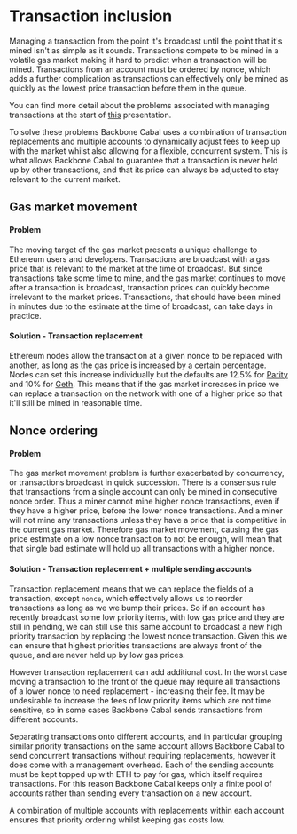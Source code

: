 # Transaction inclusion

Managing a transaction from the point it's broadcast until the point that it's mined isn't as simple as it sounds. Transactions compete to be mined in a volatile gas market making it hard to predict when a transaction will be mined. Transactions from an account must be ordered by nonce, which adds a further complication as transactions can effectively only be mined as quickly as the lowest price transaction before them in the queue.

You can find more detail about the problems associated with managing transactions at the start of [this](https://docs.google.com/presentation/d/1gWrEjJICL23583pqKIsKg9HxIFUo6j_AvexrM1GPHvw/edit#slide=id.g703d72a88b_0_0) presentation.

To solve these problems Backbone Cabal uses a combination of transaction replacements and multiple accounts to dynamically adjust fees to keep up with the market whilst also allowing for a flexible, concurrent system. This is what allows Backbone Cabal to guarantee that a transaction is never held up by other transactions, and that its price can always be adjusted to stay relevant to the current market.

## Gas market movement

#### Problem

The moving target of the gas market presents a unique challenge to Ethereum users and developers. Transactions are broadcast with a gas price that is relevant to the market at the time of broadcast. But since transactions take some time to mine, and the gas market continues to move after a transaction is broadcast, transaction prices can quickly become irrelevant to the market prices. Transactions, that should have been mined in minutes due to the estimate at the time of broadcast, can take days in practice.

#### Solution - Transaction replacement

Ethereum nodes allow the transaction at a given nonce to be replaced with another, as long as the gas price is increased by a certain percentage. Nodes can set this increase individually but the defaults are 12.5% for [Parity](https://github.com/openethereum/openethereum/blob/9da1304539d4182981673711fe7a8bcc20fbbcab/miner/src/pool/scoring.rs#L38) and 10% for [Geth](https://github.com/ethereum/go-ethereum/wiki/Command-Line-Options). This means that if the gas market increases in price we can replace a transaction on the network with one of a higher price so that it'll still be mined in reasonable time.

## Nonce ordering

#### Problem

The gas market movement problem is further exacerbated by concurrency, or transactions broadcast in quick succession. There is a consensus rule that transactions from a single account can only be mined in consecutive nonce order. Thus a miner cannot mine higher nonce transactions, even if they have a higher price, before the lower nonce transactions. And a miner will not mine any transactions unless they have a price that is competitive in the current gas market. Therefore gas market movement, causing the gas price estimate on a low nonce transaction to not be enough, will mean that that single bad estimate will hold up all transactions with a higher nonce.

#### Solution - Transaction replacement + multiple sending accounts

Transaction replacement means that we can replace the fields of a transaction, except `nonce`, which effectively allows us to reorder transactions as long as we we bump their prices. So if an account has recently broadcast some low priority items, with low gas price and they are still in pending, we can still use this same account to broadcast a new high priority transaction by replacing the lowest nonce transaction. Given this we can ensure that highest priorities transactions are always front of the queue, and are never held up by low gas prices.

However transaction replacement can add additional cost. In the worst case moving a transaction to the front of the queue may require all transactions of a lower nonce to need replacement - increasing their fee. It may be undesirable to increase the fees of low priority items which are not time sensitive, so in some cases Backbone Cabal sends transactions from different accounts.

Separating transactions onto different accounts, and in particular grouping similar priority transactions on the same account allows Backbone Cabal to send concurrent transactions without requiring replacements, however it does come with a management overhead. Each of the sending accounts must be kept topped up with ETH to pay for gas, which itself requires transactions. For this reason Backbone Cabal keeps only a finite pool of accounts rather than sending every transaction on a new account.

A combination of multiple accounts with replacements within each account ensures that priority ordering whilst keeping gas costs low.
